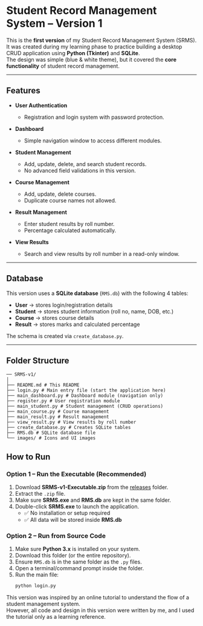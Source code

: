 # Student Record Management System – Version 1

This is the **first version** of my Student Record Management System (SRMS).  
It was created during my learning phase to practice building a desktop CRUD application using **Python (Tkinter)** and **SQLite**.  
The design was simple (blue & white theme), but it covered the **core functionality** of student record management.

---

## Features

- **User Authentication**
  - Registration and login system with password protection.  

- **Dashboard**
  - Simple navigation window to access different modules.  

- **Student Management**
  - Add, update, delete, and search student records.  
  - No advanced field validations in this version.  

- **Course Management**
  - Add, update, delete courses.  
  - Duplicate course names not allowed.  

- **Result Management**
  - Enter student results by roll number.  
  - Percentage calculated automatically.  

- **View Results**
  - Search and view results by roll number in a read-only window.  

---

## Database

This version uses a **SQLite database** (`RMS.db`) with the following 4 tables:

- **User** → stores login/registration details  
- **Student** → stores student information (roll no, name, DOB, etc.)  
- **Course** → stores course details  
- **Result** → stores marks and calculated percentage  

The schema is created via `create_database.py`.

---

## Folder Structure
```
── SRMS-v1/
│
├── README.md # This README
├── login.py # Main entry file (start the application here)
├── main_dashboard.py # Dashboard module (navigation only)
├── register.py # User registration module
├── main_student.py # Student management (CRUD operations)
├── main_course.py # Course management
├── main_result.py # Result management
├── view_result.py # View results by roll number
├── create_database.py # Creates SQLite tables
├── RMS.db # SQLite database file
└── images/ # Icons and UI images
```
## How to Run

### Option 1 – Run the Executable (Recommended)

1. Download **SRMS-v1-Executable.zip** from the [releases](../releases) folder.  
2. Extract the `.zip` file.  
3. Make sure **SRMS.exe** and **RMS.db** are kept in the same folder.  
4. Double-click **SRMS.exe** to launch the application.  
   - ✅ No installation or setup required  
   - ✅ All data will be stored inside **RMS.db**

### Option 2 – Run from Source Code

1. Make sure **Python 3.x** is installed on your system.  
2. Download this folder (or the entire repository).  
3. Ensure `RMS.db` is in the same folder as the `.py` files.  
4. Open a terminal/command prompt inside the folder.  
5. Run the main file:  
   ```bash
   python login.py

This version was inspired by an online tutorial to understand the flow of a student management system.  
However, all code and design in this version were written by me, and I used the tutorial only as a learning reference.
